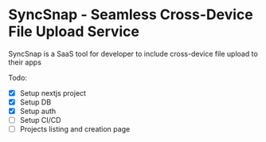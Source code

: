 # SyncSnap - Seamless Cross-Device File Upload Service

SyncSnap is a SaaS tool for developer to include cross-device file upload to their apps

Todo:

- [x] Setup nextjs project
- [x] Setup DB
- [x] Setup auth
- [ ] Setup CI/CD
- [ ] Projects listing and creation page
